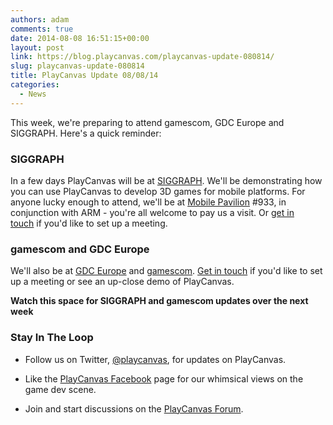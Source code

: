 ```yaml
---
authors: adam
comments: true
date: 2014-08-08 16:51:15+00:00
layout: post
link: https://blog.playcanvas.com/playcanvas-update-080814/
slug: playcanvas-update-080814
title: PlayCanvas Update 08/08/14
categories:
  - News
---
```


This week, we're preparing to attend gamescom, GDC Europe and SIGGRAPH. Here's a quick reminder:

### SIGGRAPH

In a few days PlayCanvas will be at [SIGGRAPH](http://s2014.siggraph.org/). We'll be demonstrating how you can use PlayCanvas to develop 3D games for mobile platforms. For anyone lucky enough to attend, we'll be at [Mobile Pavilion](http://s2014.siggraph.org/exhibitors-advertisers/siggraph-2014-mobile-pavilion) #933, in conjunction with ARM - you're all welcome to pay us a visit. Or [get in touch](mailto:info@playcanvas.com) if you'd like to set up a meeting.

### gamescom and GDC Europe

We'll also be at [GDC Europe](https://twitter.com/GDC_Europe) and [gamescom](https://www.gamescom.global/). [Get in touch](mailto:info@playcanvas.com) if you'd like to set up a meeting or see an up-close demo of PlayCanvas.

**Watch this space for SIGGRAPH and gamescom updates over the next week**

### Stay In The Loop

- Follow us on Twitter, [@playcanvas](https://twitter.com/playcanvas), for updates on PlayCanvas.

- Like the [PlayCanvas Facebook](https://facebook.com/playcanvas) page for our whimsical views on the game dev scene.

- Join and start discussions on the [PlayCanvas Forum](https://forum.playcanvas.com/).
